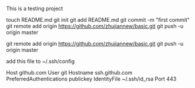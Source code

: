 This is a testing project

touch README.md
git init
git add README.md
git commit -m "first commit"
git remote add origin https://github.com/zhujiannew/basic.git
git push -u origin master

git remote add origin https://github.com/zhujiannew/basic.git
git push -u origin master

add this file to ~/.ssh/config

Host github.com
User git 
Hostname ssh.github.com
PreferredAuthentications publickey
IdentityFile ~/.ssh/id_rsa
Port 443